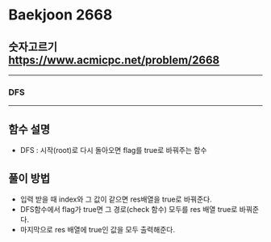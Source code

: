 Baekjoon 2668
=============
숫자고르기  <https://www.acmicpc.net/problem/2668>
---------------
- - -
### DFS
- - -
## 함수 설명
- DFS : 시작(root)로 다시 돌아오면 flag를 true로 바꿔주는 함수

## 풀이 방법
- 입력 받을 때 index와 그 값이 같으면 res배열을 true로 바꿔준다.
- DFS함수에서 flag가 true면 그 경로(check 함수) 모두를 res 배열 true로 바꿔준다.
- 마지막으로 res 배열에 true인 값을 모두 출력해준다.
